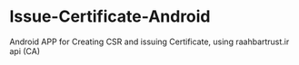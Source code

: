 # Issue-Certificate-Android

Android APP for Creating CSR and issuing Certificate, using raahbartrust.ir api (CA)
